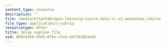 ```yaml
---
content_type: resource
description: ''
file: /media/https%3A/open-learning-course-data-rc.s3.amazonaws.com/cms-608-game-design-spring-2014/860c64585565076ec5cbabf10180ae66_1506659.srt
file_type: application/x-subrip
resourcetype: Other
title: 3play caption file
uid: 860c6458-5565-076e-c5cb-abf10180ae66
---
```

